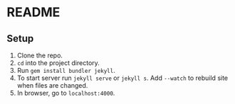 # README

## Setup

1. Clone the repo.
2. `cd` into the project directory.
3. Run `gem install bundler jekyll`.
4. To start server run `jekyll serve` or  `jekyll s`. Add `--watch` to rebuild site when files are changed.
5. In browser, go to `localhost:4000`.
